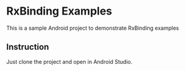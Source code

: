 # RxBinding Examples
This is a sample Android project to demonstrate RxBinding examples


## Instruction

Just clone the project and open in Android Studio.

